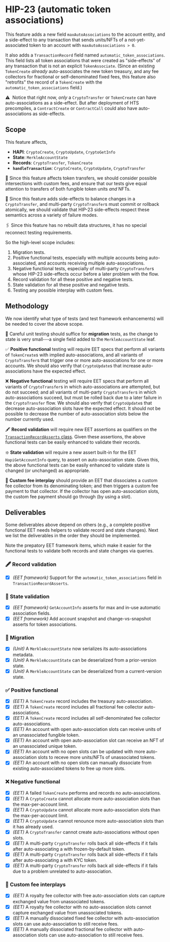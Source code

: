 # HIP-23 (automatic token associations)

This feature adds a new field `maxAutoAssociations` to the account entity, and a 
side-effect to any transaction that sends units/NFTs of a not-yet-associated token 
to an account with `maxAutoAssociations > 0`. 

It also adds a `TransactionRecord` field named `automatic_token_associations`.
This field lists all token associations that were created as "side-effects" of 
any transaction that is not an explicit `TokenAssociate`. (Since an existing 
`TokenCreate` _already_ auto-associates the new token treasury, and any fee 
collectors for fractional or self-denominated fixed fees, this feature also
"retrofits" the record of a `TokenCreate` with the `automatic_token_associations` 
field.)

:warning:&nbsp; Notice that right now, _only_ a `CryptoTransfer` or `TokenCreate` 
can have auto-associations as a side-effect. But after deployment of HTS precompiles, 
a `ContractCreate` or `ContractCall` could also have auto-associations as side-effects.

## Scope

This feature affects,
  - **HAPI**: `CryptoCreate`, `CryptoUpdate`, `CryptoGetInfo`
  - **State**: `MerkleAccountState`
  - **Records**: `CryptoTransfer`, `TokenCreate`
  - **`handleTransaction`**: `CryptoCreate`, `CryptoUpdate`, `CryptoTransfer`

:small_blue_diamond:&nbsp;Since this feature affects token transfers, we should 
consider possible intersections with custom fees, and ensure that our tests give 
equal attention to transfers of both fungible token units _and_ NFTs.

:currency_exchange:&nbsp;Since this feature adds side-effects to balance changes
in a `CryptoTransfer`, and multi-party `CryptoTransfer`s must commit or rollback 
atomically, we should validate that HIP-23 side-effects respect these semantics
across a variety of failure modes.

:paperclips:&nbsp;Since this feature has no rebuilt data structures, it has 
no special reconnect testing requirements.

So the high-level scope includes:
  1. Migration tests.
  2. Positive functional tests, especially with multiple accounts being 
  auto-associated, and accounts receiving multiple auto-associations.
  3. Negative functional tests, especially of multi-party `CryptoTransfer`s
  whose HIP-23 side-effects occur before a later problem with the flow.
  4. Record validation for all these positive and negative tests.
  5. State validation for all these positive and negative tests.
  6. Testing any possible interplay with custom fees.

## Methodology

We now identify what type of tests (and test framework enhancements) will 
be needed to cover the above scope.

:cactus:&nbsp;Careful unit testing should suffice for **migration** tests, as
the change to state is very small---a single field added to the 
`MerkleAccountState` leaf. 

:white_check_mark:&nbsp;**Positive functional** testing will require EET specs 
that perform all variants of `TokenCreate`s with implied auto-associations, and 
all variants of `CryptoTransfer`s that trigger one or more auto-associations for
one or more accounts.  We should also verify that `CryptoUpdate`s that increase 
auto-associations have the expected effect.

:x:&nbsp;**Negative functional** testing will require EET specs that perform all
variants of `CryptoTransfer`s in which auto-associations are attempted, but do 
not succeed; and all variants of multi-party `CryptoTransfer`s in which 
auto-associations succeed, but must be rolled back due to a later failure in the
`CryptoTransfer` flow. We should also verify that `CryptoUpdate`s that decrease 
auto-association slots have the expected effect. It should not be possible to 
decrease the number of auto-association slots below the number currently used.

:fountain_pen:&nbsp;**Record validation** will require new EET assertions as
qualifiers on the [`TransactionRecordAsserts` class](https://github.com/hashgraph/hedera-services/blob/master/test-clients/src/main/java/com/hedera/services/bdd/spec/assertions/TransactionRecordAsserts.java#L43). Given these assertions, 
the above functional tests can be easily enhanced to validate their records.

:sparkle:&nbsp;**State validation** will require a new assert built-in for the 
EET `HapiGetAccountInfo` query, to assert on auto-association state. Given this, 
the above functional tests can be easily enhanced to validate state is 
changed (or unchanged) as appropriate.

:receipt:&nbsp;**Custom fee interplay** should provide an EET that dissociates
a custom fee collector from its denominating token; and then triggers a custom
fee payment to that collector. If the collector has open auto-association slots,
the custom fee payment should go through (by using a slot).

## Deliverables

Some deliverables above depend on others (e.g., a complete positive functional
EET needs helpers to validate record and state changes). Next we list the 
deliverables in the order they should be implemented. 

Note the prepatory EET framework items, which make it easier for the functional
tests to validate both records and state changes via queries.

### :fountain_pen:&nbsp;Record validation
  - [x] _(EET framework)_ Support for the `automatic_token_associations` field in `TransactionRecordAsserts`.

### :ice_cube:&nbsp;State validation
  - [x] _(EET framework)_ `GetAccountInfo` asserts for max and in-use automatic association fields.
  - [x] _(EET framework)_ Add account snapshot and change-vs-snapshot asserts for token associations.

### :cactus:&nbsp;Migration
  - [x] _(Unit)_ A `MerkleAccountState` now serializes its auto-associations metadata.
  - [x] _(Unit)_ A `MerkleAccountState` can be deserialized from a prior-version state.
  - [x] _(Unit)_ A `MerkleAccountState` can be deserialized from a current-version state.

### :white_check_mark:&nbsp;Positive functional
  - [x] _(EET)_ A `TokenCreate` record includes the treasury auto-association.
  - [x] _(EET)_ A `TokenCreate` record includes all fractional fee collector auto-associations.
  - [x] _(EET)_ A `TokenCreate` record includes all self-denominated fee collector auto-associations.
  - [x] _(EET)_ An account with open auto-association slots can receive units of an unassociated fungible token.
  - [x] _(EET)_ An account with open auto-association slot can receive an NFT of an unassociated unique token.
  - [x] _(EET)_ An account with no open slots can be updated with more auto-association slots to receve more units/NFTs of unassociated tokens.
  - [x] _(EET)_ An account with no open slots can manually dissociate from existing auto-associated tokens to free up more slots.

### :x:&nbsp;Negative functional
  - [x] _(EET)_ A failed `TokenCreate` performs and records no auto-associations.
  - [x] _(EET)_ A `CryptoCreate` cannot allocate more auto-association slots than the max-per-account limit.
  - [x] _(EET)_ A `CryptoUpdate` cannot allocate more auto-association slots than the max-per-account limit.
  - [x] _(EET)_ A `CryptoUpdate` cannot renounce more auto-association slots than it has already used.
  - [x] _(EET)_ A `CryptoTransfer` cannot create auto-associations without open slots.
  - [x] _(EET)_ A multi-party `CryptoTransfer` rolls back all side-effects if it fails after auto-associating a with frozen-by-default token.
  - [x] _(EET)_ A multi-party `CryptoTransfer` rolls back all side-effects if it fails after auto-associating a with KYC token.
  - [x] _(EET)_ A multi-party `CryptoTransfer` rolls back all side-effects if it fails due to a problem unrelated to auto-association.

### :receipt:&nbsp;Custom fee interplays
  - [x] _(EET)_ A royalty fee collector with free auto-association slots can capture exchanged value from unassociated tokens.
  - [x] _(EET)_ A royalty fee collector with no auto-association slots cannot capture exchanged value from unassociated tokens.
  - [x] _(EET)_ A manually dissociated fixed fee collector with auto-association slots can use auto-association to still receive fees.
  - [x] _(EET)_ A manually dissociated fractional fee collector with auto-association slots can use auto-association to still receive fees.
